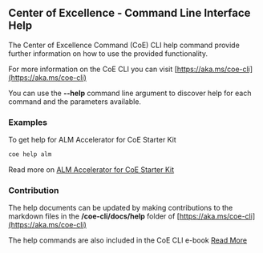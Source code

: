 ## Center of Excellence - Command Line Interface Help

The Center of Excellence Command (CoE) CLI help command provide further information on how to use the provided functionality. 

For more information on the CoE CLI you can visit [https://aka.ms/coe-cli](https://aka.ms/coe-cli)

You can use the **--help** command line argument to discover  help for each command and the parameters available.

### Examples

To get help for ALM Accelerator for CoE Starter Kit

```bash
coe help alm
```

Read more on [ALM Accelerator for CoE Starter Kit](./alm/readme.md)

### Contribution

The help documents can be updated by making contributions to the markdown files in the **/coe-cli/docs/help** folder of [https://aka.ms/coe-cli](https://aka.ms/coe-cli)

The help commands are also included in the CoE CLI e-book [Read More](../cli-development/ebook.md)